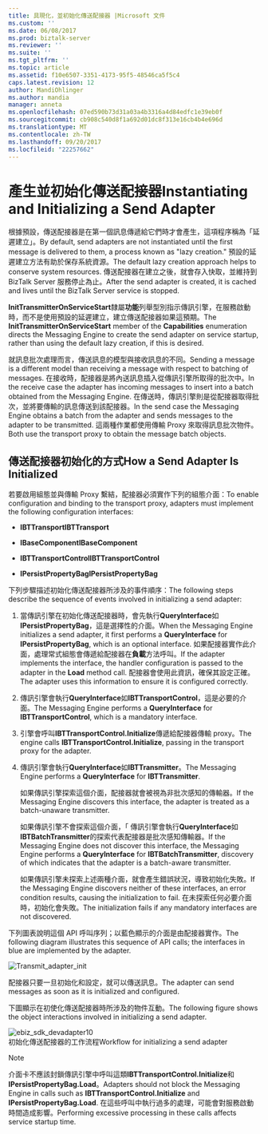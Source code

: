 ```yaml
---
title: 具現化，並初始化傳送配接器 |Microsoft 文件
ms.custom: ''
ms.date: 06/08/2017
ms.prod: biztalk-server
ms.reviewer: ''
ms.suite: ''
ms.tgt_pltfrm: ''
ms.topic: article
ms.assetid: f10e6507-3351-4173-95f5-48546ca5f5c4
caps.latest.revision: 12
author: MandiOhlinger
ms.author: mandia
manager: anneta
ms.openlocfilehash: 07ed590b73d31a03a4b3316a4d84edfc1e39eb0f
ms.sourcegitcommit: cb908c540d8f1a692d01dc8f313e16cb4b4e696d
ms.translationtype: MT
ms.contentlocale: zh-TW
ms.lasthandoff: 09/20/2017
ms.locfileid: "22257662"
---
```

# <a name="instantiating-and-initializing-a-send-adapter"></a><span data-ttu-id="8b9e9-102">產生並初始化傳送配接器</span><span class="sxs-lookup"><span data-stu-id="8b9e9-102">Instantiating and Initializing a Send Adapter</span></span>
<span data-ttu-id="8b9e9-103">根據預設，傳送配接器是在第一個訊息傳遞給它們時才會產生，這項程序稱為「延遲建立」。</span><span class="sxs-lookup"><span data-stu-id="8b9e9-103">By default, send adapters are not instantiated until the first message is delivered to them, a process known as "lazy creation."</span></span> <span data-ttu-id="8b9e9-104">預設的延遲建立方法有助於保存系統資源。</span><span class="sxs-lookup"><span data-stu-id="8b9e9-104">The default lazy creation approach helps to conserve system resources.</span></span> <span data-ttu-id="8b9e9-105">傳送配接器在建立之後，就會存入快取，並維持到 BizTalk Server 服務停止為止。</span><span class="sxs-lookup"><span data-stu-id="8b9e9-105">After the send adapter is created, it is cached and lives until the BizTalk Server service is stopped.</span></span>  
  
 <span data-ttu-id="8b9e9-106">**InitTransmitterOnServiceStart**隸屬**功能**列舉型別指示傳訊引擎，在服務啟動時，而不是使用預設的延遲建立，建立傳送配接器如果這預期。</span><span class="sxs-lookup"><span data-stu-id="8b9e9-106">The **InitTransmitterOnServiceStart** member of the **Capabilities** enumeration directs the Messaging Engine to create the send adapter on service startup, rather than using the default lazy creation, if this is desired.</span></span>  
  
 <span data-ttu-id="8b9e9-107">就訊息批次處理而言，傳送訊息的模型與接收訊息的不同。</span><span class="sxs-lookup"><span data-stu-id="8b9e9-107">Sending a message is a different model than receiving a message with respect to batching of messages.</span></span> <span data-ttu-id="8b9e9-108">在接收時，配接器是將內送訊息插入從傳訊引擎所取得的批次中。</span><span class="sxs-lookup"><span data-stu-id="8b9e9-108">In the receive case the adapter has incoming messages to insert into a batch obtained from the Messaging Engine.</span></span> <span data-ttu-id="8b9e9-109">在傳送時，傳訊引擎則是從配接器取得批次，並將要傳輸的訊息傳送到該配接器。</span><span class="sxs-lookup"><span data-stu-id="8b9e9-109">In the send case the Messaging Engine obtains a batch from the adapter and sends messages to the adapter to be transmitted.</span></span> <span data-ttu-id="8b9e9-110">這兩種作業都使用傳輸 Proxy 來取得訊息批次物件。</span><span class="sxs-lookup"><span data-stu-id="8b9e9-110">Both use the transport proxy to obtain the message batch objects.</span></span>  
  
## <a name="how-a-send-adapter-is-initialized"></a><span data-ttu-id="8b9e9-111">傳送配接器初始化的方式</span><span class="sxs-lookup"><span data-stu-id="8b9e9-111">How a Send Adapter Is Initialized</span></span>  
 <span data-ttu-id="8b9e9-112">若要啟用組態並與傳輸 Proxy 繫結，配接器必須實作下列的組態介面：</span><span class="sxs-lookup"><span data-stu-id="8b9e9-112">To enable configuration and binding to the transport proxy, adapters must implement the following configuration interfaces:</span></span>  
  
-   <span data-ttu-id="8b9e9-113">**IBTTransport**</span><span class="sxs-lookup"><span data-stu-id="8b9e9-113">**IBTTransport**</span></span>  
  
-   <span data-ttu-id="8b9e9-114">**IBaseComponent**</span><span class="sxs-lookup"><span data-stu-id="8b9e9-114">**IBaseComponent**</span></span>  
  
-   <span data-ttu-id="8b9e9-115">**IBTTransportControl**</span><span class="sxs-lookup"><span data-stu-id="8b9e9-115">**IBTTransportControl**</span></span>  
  
-   <span data-ttu-id="8b9e9-116">**IPersistPropertyBag**</span><span class="sxs-lookup"><span data-stu-id="8b9e9-116">**IPersistPropertyBag**</span></span>  
  
 <span data-ttu-id="8b9e9-117">下列步驟描述初始化傳送配接器所涉及的事件順序：</span><span class="sxs-lookup"><span data-stu-id="8b9e9-117">The following steps describe the sequence of events involved in initializing a send adapter:</span></span>  
  
1.  <span data-ttu-id="8b9e9-118">當傳訊引擎在初始化傳送配接器時，會先執行**QueryInterface**如**IPersistPropertyBag**，這是選擇性的介面。</span><span class="sxs-lookup"><span data-stu-id="8b9e9-118">When the Messaging Engine initializes a send adapter, it first performs a **QueryInterface** for **IPersistPropertyBag**, which is an optional interface.</span></span> <span data-ttu-id="8b9e9-119">如果配接器實作此介面，處理常式組態會傳遞給配接器在**負載**方法呼叫。</span><span class="sxs-lookup"><span data-stu-id="8b9e9-119">If the adapter implements the interface, the handler configuration is passed to the adapter in the **Load** method call.</span></span> <span data-ttu-id="8b9e9-120">配接器會使用此資訊，確保其設定正確。</span><span class="sxs-lookup"><span data-stu-id="8b9e9-120">The adapter uses this information to ensure it is configured correctly.</span></span>  
  
2.  <span data-ttu-id="8b9e9-121">傳訊引擎會執行**QueryInterface**如**IBTTransportControl**，這是必要的介面。</span><span class="sxs-lookup"><span data-stu-id="8b9e9-121">The Messaging Engine performs a **QueryInterface** for **IBTTransportControl**, which is a mandatory interface.</span></span>  
  
3.  <span data-ttu-id="8b9e9-122">引擎會呼叫**IBTTransportControl.Initialize**傳遞給配接器傳輸 proxy。</span><span class="sxs-lookup"><span data-stu-id="8b9e9-122">The engine calls **IBTTransportControl.Initialize**, passing in the transport proxy for the adapter.</span></span>  
  
4.  <span data-ttu-id="8b9e9-123">傳訊引擎會執行**QueryInterface**如**IBTTransmitter**。</span><span class="sxs-lookup"><span data-stu-id="8b9e9-123">The Messaging Engine performs a **QueryInterface** for **IBTTransmitter**.</span></span>  
  
     <span data-ttu-id="8b9e9-124">如果傳訊引擎探索這個介面，配接器就會被視為非批次感知的傳輸器。</span><span class="sxs-lookup"><span data-stu-id="8b9e9-124">If the Messaging Engine discovers this interface, the adapter is treated as a batch-unaware transmitter.</span></span>  
  
     <span data-ttu-id="8b9e9-125">如果傳訊引擎不會探索這個介面，「 傳訊引擎會執行**QueryInterface**如**IBTBatchTransmitter**的探索代表配接器是批次感知傳輸器。</span><span class="sxs-lookup"><span data-stu-id="8b9e9-125">If the Messaging Engine does not discover this interface, the Messaging Engine performs a **QueryInterface** for **IBTBatchTransmitter**, discovery of which indicates that the adapter is a batch-aware transmitter.</span></span>  
  
     <span data-ttu-id="8b9e9-126">如果傳訊引擎未探索上述兩種介面，就會產生錯誤狀況，導致初始化失敗。</span><span class="sxs-lookup"><span data-stu-id="8b9e9-126">If the Messaging Engine discovers neither of these interfaces, an error condition results, causing the initialization to fail.</span></span> <span data-ttu-id="8b9e9-127">在未探索任何必要介面時，初始化會失敗。</span><span class="sxs-lookup"><span data-stu-id="8b9e9-127">The initialization fails if any mandatory interfaces are not discovered.</span></span>  
  
 <span data-ttu-id="8b9e9-128">下列圖表說明這個 API 呼叫序列；以藍色顯示的介面是由配接器實作。</span><span class="sxs-lookup"><span data-stu-id="8b9e9-128">The following diagram illustrates this sequence of API calls; the interfaces in blue are implemented by the adapter.</span></span>  
  
 ![](../core/media/transmit-adapter-init.gif "Transmit_adapter_init")  
  
 <span data-ttu-id="8b9e9-129">配接器只要一旦初始化和設定，就可以傳送訊息。</span><span class="sxs-lookup"><span data-stu-id="8b9e9-129">The adapter can send messages as soon as it is initialized and configured.</span></span>  
  
 <span data-ttu-id="8b9e9-130">下圖顯示在初使化傳送配接器時所涉及的物件互動。</span><span class="sxs-lookup"><span data-stu-id="8b9e9-130">The following figure shows the object interactions involved in initializing a send adapter.</span></span>  
  
 ![](../core/media/ebiz-sdk-devadapter10.gif "ebiz_sdk_devadapter10")  
<span data-ttu-id="8b9e9-131">初始化傳送配接器的工作流程</span><span class="sxs-lookup"><span data-stu-id="8b9e9-131">Workflow for initializing a send adapter</span></span>  
  
> [!NOTE]
>  <span data-ttu-id="8b9e9-132">介面卡不應該封鎖傳訊引擎中呼叫這類**IBTTransportControl.Initialize**和**IPersistPropertyBag.Load**。</span><span class="sxs-lookup"><span data-stu-id="8b9e9-132">Adapters should not block the Messaging Engine in calls such as **IBTTransportControl.Initialize** and **IPersistPropertyBag.Load**.</span></span> <span data-ttu-id="8b9e9-133">在這些呼叫中執行過多的處理，可能會對服務啟動時間造成影響。</span><span class="sxs-lookup"><span data-stu-id="8b9e9-133">Performing excessive processing in these calls affects service startup time.</span></span>
